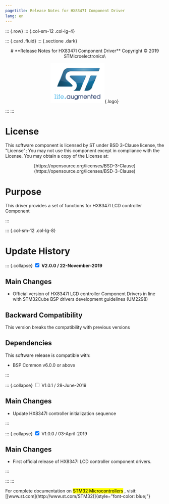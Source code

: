 ```yaml
---
pagetitle: Release Notes for HX8347I Component Driver
lang: en
---
```


::: {.row}
::: {.col-sm-12 .col-lg-4}

::: {.card .fluid}
::: {.sectione .dark}
<center>
# **Release Notes for HX8347I Component Driver**
Copyright &copy; 2019 STMicroelectronics\
    
[![ST logo](_htmresc/st_logo.png)](https://www.st.com){.logo}
</center>
:::
:::

# License

This software component is licensed by ST under BSD 3-Clause license, the "License"; You may not use this component except in 
compliance with the License. You may obtain a copy of the License at:
<center>
[https://opensource.org/licenses/BSD-3-Clause](https://opensource.org/licenses/BSD-3-Clause)
</center>

# Purpose

This driver provides a set of functions for HX8347I LCD controller Component

:::

::: {.col-sm-12 .col-lg-8}
# Update History

::: {.collapse}
<input type="checkbox" id="collapse-section3" checked aria-hidden="true">
<label for="collapse-section3" aria-hidden="true">__V2.0.0 / 22-November-2019__</label>
<div>			

## Main Changes

-	Official version of HX8347I LCD controller Component Drivers in line with STM32Cube BSP drivers development guidelines (UM2298)

## Backward Compatibility

This version breaks the compatibility with previous versions

## Dependencies

This software release is compatible with:

-	BSP Common v6.0.0 or above

</div>
:::

::: {.collapse}
<input type="checkbox" id="collapse-section22" aria-hidden="true">
<label for="collapse-section22" aria-hidden="true">V1.0.1 / 28-June-2019</label>
<div>			

## Main Changes

- Update HX8347I controller initialization sequence

</div>
:::

::: {.collapse}
<input type="checkbox" id="collapse-section1" checked aria-hidden="true">
<label for="collapse-section1" aria-hidden="true">V1.0.0 / 03-April-2019</label>
<div>			

## Main Changes

- First official release of HX8347I LCD controller component drivers.

</div>
:::

:::
:::

<footer class="sticky">
For complete documentation on <mark>STM32 Microcontrollers</mark> ,
visit: [[www.st.com](http://www.st.com/STM32)]{style="font-color: blue;"}
</footer>
